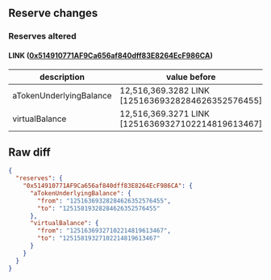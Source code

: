## Reserve changes

### Reserves altered

#### LINK ([0x514910771AF9Ca656af840dff83E8264EcF986CA](https://etherscan.io/address/0x514910771AF9Ca656af840dff83E8264EcF986CA))

| description | value before | value after |
| --- | --- | --- |
| aTokenUnderlyingBalance | 12,516,369.3282 LINK [12516369328284626352576455] | 12,515,819.3282 LINK [12515819328284626352576455] |
| virtualBalance | 12,516,369.3271 LINK [12516369327102214819613467] | 12,515,819.3271 LINK [12515819327102214819613467] |


## Raw diff

```json
{
  "reserves": {
    "0x514910771AF9Ca656af840dff83E8264EcF986CA": {
      "aTokenUnderlyingBalance": {
        "from": "12516369328284626352576455",
        "to": "12515819328284626352576455"
      },
      "virtualBalance": {
        "from": "12516369327102214819613467",
        "to": "12515819327102214819613467"
      }
    }
  }
}
```